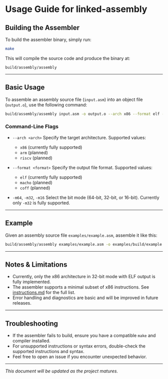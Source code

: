 # Usage Guide for linked-assembly

## Building the Assembler

To build the assembler binary, simply run:

```bash
make
````

This will compile the source code and produce the binary at:

```
build/assembly/assembly
```

---

## Basic Usage

To assemble an assembly source file (`input.asm`) into an object file (`output.o`), use the following command:

```bash
build/assembly/assembly input.asm -o output.o --arch x86 --format elf -m32
```

### Command-Line Flags

* `--arch <arch>`
  Specify the target architecture. Supported values:

  * `x86` (currently fully supported)
  * `arm` (planned)
  * `riscv` (planned)

* `--format <format>`
  Specify the output file format. Supported values:

  * `elf` (currently fully supported)
  * `macho` (planned)
  * `coff` (planned)

* `-m64`, `-m32`, `-m16`
  Select the bit mode (64-bit, 32-bit, or 16-bit). Currently only `-m32` is fully supported.

---

## Example

Given an assembly source file `examples/example.asm`, assemble it like this:

```bash
build/assembly/assembly examples/example.asm -o examples/build/example.o --arch x86 --format elf -m32
```

---

## Notes & Limitations

* Currently, only the x86 architecture in 32-bit mode with ELF output is fully implemented.
* The assembler supports a minimal subset of x86 instructions. See [instructions.md](instructions.md) for the full list.
* Error handling and diagnostics are basic and will be improved in future releases.

---

## Troubleshooting

* If the assembler fails to build, ensure you have a compatible `make` and compiler installed.
* For unsupported instructions or syntax errors, double-check the supported instructions and syntax.
* Feel free to open an issue if you encounter unexpected behavior.

---

*This document will be updated as the project matures.*